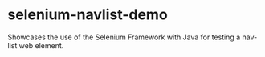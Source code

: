# selenium-navlist-demo
Showcases the use of the Selenium Framework with Java for testing a nav-list web element.
